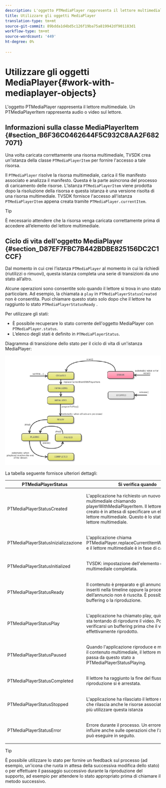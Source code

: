 ```yaml
---
description: L'oggetto PTMediaPlayer rappresenta il lettore multimediale. Un PTMediaPlayerItem rappresenta audio o video sul lettore.
title: Utilizzare gli oggetti MediaPlayer
translation-type: tm+mt
source-git-commit: 89bdda1d4bd5c126f19ba75a819942df901183d1
workflow-type: tm+mt
source-wordcount: '449'
ht-degree: 0%

---
```



# Utilizzare gli oggetti MediaPlayer{#work-with-mediaplayer-objects}

L&#39;oggetto PTMediaPlayer rappresenta il lettore multimediale. Un PTMediaPlayerItem rappresenta audio o video sul lettore.

## Informazioni sulla classe MediaPlayerItem {#section_B6F36C0462644F5C932C8AA2F6827071}

Una volta caricata correttamente una risorsa multimediale, TVSDK crea un&#39;istanza della classe `PTMediaPlayerItem` per fornire l&#39;accesso a tale risorsa.

Il `PTMediaPlayer` risolve la risorsa multimediale, carica il file manifesto associato e analizza il manifesto. Questa è la parte asincrona del processo di caricamento delle risorse. L’istanza `PTMediaPlayerItem` viene prodotta dopo la risoluzione della risorsa e questa istanza è una versione risolta di una risorsa multimediale. TVSDK fornisce l&#39;accesso all&#39;istanza `PTMediaPlayerItem` appena creata tramite `PTMediaPlayer.currentItem`.

>[!TIP]
>
>È necessario attendere che la risorsa venga caricata correttamente prima di accedere all’elemento del lettore multimediale.

## Ciclo di vita dell&#39;oggetto MediaPlayer {#section_D87EF7FBC7B442BDBE825156DC2C1CCF}

Dal momento in cui crei l’istanza `PTMediaPlayer` al momento in cui la richiedi (riutilizzi o rimuovi), questa istanza completa una serie di transizioni da uno stato all’altro.

Alcune operazioni sono consentite solo quando il lettore si trova in uno stato particolare. Ad esempio, la chiamata a `play` in `PTMediaPlayerStatusCreated` non è consentita. Puoi chiamare questo stato solo dopo che il lettore ha raggiunto lo stato `PTMediaPlayerStatusReady` .

Per utilizzare gli stati:

* È possibile recuperare lo stato corrente dell&#39;oggetto MediaPlayer con `PTMediaPlayer.status`.
* L’elenco degli stati è definito in `PTMediaPlayerStatus`.

Diagramma di transizione dello stato per il ciclo di vita di un&#39;istanza MediaPlayer:
<!--<a id="fig_1C55DE3F186F4B36AFFDCDE90379534C"></a>-->

![](assets/player-state-transitions-diagram-ios2_web.png)

La tabella seguente fornisce ulteriori dettagli:

<table id="table_426F0093E4214EA88CD72A7796B58DFD"> 
 <thead> 
  <tr> 
   <th colname="col1" class="entry"> PTMediaPlayerStatus </th> 
   <th colname="col2" class="entry"> Si verifica quando </th> 
  </tr> 
 </thead>
 <tbody> 
  <tr> 
   <td colname="col1"> <p><span class="codeph"> PTMediaPlayerStatusCreated</span> </p> </td> 
   <td colname="col2"> <p>L'applicazione ha richiesto un nuovo lettore multimediale chiamando <span class="codeph"> playerWithMediaPlayerItem</span>. Il lettore appena creato è in attesa di specificare un elemento del lettore multimediale. Questo è lo stato iniziale del lettore multimediale. </p> </td> 
  </tr> 
  <tr> 
   <td colname="col1"> <p> <span class="codeph"> PTMediaPlayerStatusInizializzazione</span> </p> </td> 
   <td colname="col2"> <p>L'applicazione chiama <span class="codeph"> PTMediaPlayer.replaceCurrentItemWithPlayerItem</span> e il lettore multimediale è in fase di caricamento. </p> </td> 
  </tr> 
  <tr> 
   <td colname="col1"> <p><span class="codeph"> PTMediaPlayerStatusInitialized</span> </p> </td> 
   <td colname="col2"> <p>TVSDK: impostazione dell'elemento del lettore multimediale completata. </p> </td> 
  </tr> 
  <tr> 
   <td colname="col1"> <p> <span class="codeph"> PTMediaPlayerStatusReady</span> </p> </td> 
   <td colname="col2"> <p>Il contenuto è preparato e gli annunci sono stati inseriti nella timeline oppure la procedura dell’annuncio non è riuscita. È possibile iniziare il buffering o la riproduzione. </p> </td> 
  </tr> 
  <tr> 
   <td colname="col1"> <p><span class="codeph"> PTMediaPlayerStatusPlay</span> </p> </td> 
   <td colname="col2"> <p>L'applicazione ha chiamato <span class="codeph"> play</span>, quindi TVSDK sta tentando di riprodurre il video. Potrebbe verificarsi un buffering prima che il video venga effettivamente riprodotto. </p> </td> 
  </tr> 
  <tr> 
   <td colname="col1"> <p><span class="codeph"> PTMediaPlayerStatusPaused</span> </p> </td> 
   <td colname="col2"> <p>Quando l'applicazione riproduce e mette in pausa il contenuto multimediale, il lettore multimediale passa da questo stato a <span class="codeph"> PTMediaPlayerStatusPlaying</span>. </p> </td> 
  </tr> 
  <tr> 
   <td colname="col1"> <p><span class="codeph"> PTMediaPlayerStatusCompleted</span> </p> </td> 
   <td colname="col2"> <p>Il lettore ha raggiunto la fine del flusso e la riproduzione si è arrestata. </p> </td> 
  </tr> 
  <tr> 
   <td colname="col1"> <p><span class="codeph"> PTMediaPlayerStatusStopped</span> </p> </td> 
   <td colname="col2"> <p>L'applicazione ha rilasciato il lettore multimediale, che rilascia anche le risorse associate. Non puoi più utilizzare questa istanza </p> </td> 
  </tr> 
  <tr> 
   <td colname="col1"> <p><span class="codeph"> PTMediaPlayerStatusError</span> </p> </td> 
   <td colname="col2"> <p>Errore durante il processo. Un errore potrebbe influire anche sulle operazioni che l'applicazione può eseguire in seguito. </p> </td> 
  </tr> 
 </tbody> 
</table>

>[!TIP]
>
>È possibile utilizzare lo stato per fornire un feedback sul processo (ad esempio, un&#39;icona che ruota in attesa della successiva modifica dello stato) o per effettuare il passaggio successivo durante la riproduzione del supporto, ad esempio per attendere lo stato appropriato prima di chiamare il metodo successivo.

